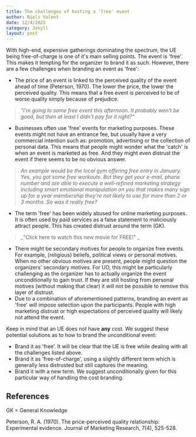 ```yaml
---
title: The challenges of hosting a 'free' event
author: Niels Valent
date: 12/4/2025
category: Jekyll
layout: post
---
```


With high-end, expensive gatherings dominating the spectrum, the UE being free-of-charge is one of it's main selling points. The event is 'free'. This makes it tempting for the organizer to brand it as such. However, there are a few challenges when branding an event as 'free':

- The price of an event is linked to the perceived quality of the event ahead of time (Peterson, 1970). The lower the price, the lower the perceived quality. This means that a free event is perceived to be of worse quality simply because of prejudice.

>_"I'm going to some free event this afternoon. It probably won't be good, but then at least I didn't pay for it right?"_

- Businesses often use 'free' events for marketing purposes. These events might not have an entrance fee, but usually have a very commercial intention such as: promotion, advertising or the collection of personal data. This means that people might wonder what the 'catch' is when an event is marketed as free. And they might even distrust the event if there seems to be no obvious answer.

>_An example would be the local gym offering free entry in January. Yes, you got some free workouts. But they got your e-mail, phone number and are able to execute a well-refined marketing strategy including smart emotional manipulation on you that makes many sign up for a year membership they're not likely to use for more than 2 or 3 months. So was it really free?_

- The term 'free' has been widely abused for online marketing purposes. It is often used by paid services as a false statement to maliciously attract people. This has created distrust around the term (GK).

>_"Click here to watch this new movie for FREE!" _

- There might be secondary motives for people to organize free events. For example, (religious) beliefs, political views or personal motives. When no other obvious motives are present, people might question the organizers' secondary motives. For UO, this might be particularly challenging as the organizer has to actually organize the event unconditionally to gain trust. If they are still hosting from personal motives (without making that clear) it will not be possible to remove this layer of distrust.
- Due to a combination of aforementioned patterns, branding an event as 'free' will impose selection upon the participants. People with high marketing distrust or high expectations of perceived quality will likely not attend the event.

Keep in mind that an UE does not have **any** cost.
We suggest these potential solutions as to how to brand the unconditional event:

- Brand it as 'free'. It will be clear that the UE is free while dealing with all the challenges listed above.
- Brand it as 'free-of-charge', using a slightly different term which is generally less distrusted but still captures the meaning.
- Brand it with a new term. We suggest unconditionally given for this particular way of handling the cost branding.

## References
GK = General Knowledge

Peterson, R. A. (1970). The price-perceived quality relationship: Experimental evidence. Journal of Marketing Research, 7(4), 525-528.
